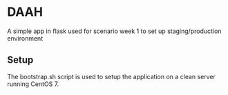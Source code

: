 # DAAH

A simple app in flask used for scenario week 1 to set up staging/production environment
 
## Setup
The bootstrap.sh script is used to setup the application on a clean 
server running CentOS 7.




